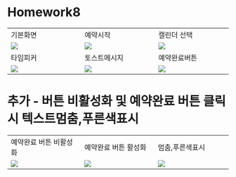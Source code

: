 # Homework8
<table>
<tr>
<td>기본화면</td><td>예약시작</td><td>캘린더 선택</td>
</tr>
<tr>
<td width = "300px">
<img src = "https://github.com/BrokenMental/Homework8/blob/master/pics/%EA%B8%B0%EB%B3%B8%ED%99%94%EB%A9%B4.png?raw=true">
</td>
<td width = "300px">
<img src = "https://github.com/BrokenMental/Homework8/blob/master/pics/%EC%98%88%EC%95%BD%EC%8B%9C%EC%9E%91%EB%B2%84%ED%8A%BC.png?raw=true">
</td>
<td width = "300px">
<img src = "https://github.com/BrokenMental/Homework8/blob/master/pics/%EC%BA%98%EB%A6%B0%EB%8D%94.png?raw=true">
</td>
</tr>
<tr>
<td>타임피커</td><td>토스트메시지</td><td>예약완료버튼</td>
</tr>
<tr>
<td width = "300px">
<img src = "https://github.com/BrokenMental/Homework8/blob/master/pics/%ED%83%80%EC%9E%84%ED%94%BC%EC%BB%A4.png?raw=true">
</td>
<td width = "300px">
<img src = "https://github.com/BrokenMental/Homework8/blob/master/pics/%ED%86%A0%EC%8A%A4%ED%8A%B8%EB%A9%94%EC%8B%9C%EC%A7%80.png?raw=true">
</td>
<td width = "300px">
<img src = "https://github.com/BrokenMental/Homework8/blob/master/pics/%EC%98%88%EC%95%BD%EC%99%84%EB%A3%8C%EB%B2%84%ED%8A%BC.png?raw=true">
</td>
</tr>
</table>

# 추가 - 버튼 비활성화 및 예약완료 버튼 클릭시 텍스트멈춤,푸른색표시

<table>
<tr>
<td>예약완료 버튼 비활성화</td><td>예약완료 버튼 활성화</td><td>멈춤,푸른색표시</td>
</tr>
<tr>
<td width = "300px">
<img src = "https://github.com/BrokenMental/Homework8/blob/master/pics/%EC%98%88%EC%95%BD%EC%99%84%EB%A3%8C%EB%B2%84%ED%8A%BC%20%EB%B9%84%ED%99%9C%EC%84%B1%ED%99%94.png?raw=true">
</td>
<td width = "300px">
<img src = "https://github.com/BrokenMental/Homework8/blob/master/pics/%EC%98%88%EC%95%BD%EC%99%84%EB%A3%8C%EB%B2%84%ED%8A%BC%20%ED%99%9C%EC%84%B1%ED%99%94.png?raw=true">
</td>
<td width = "300px">
<img src = "https://github.com/BrokenMental/Homework8/blob/master/pics/%EC%98%88%EC%95%BD%EC%99%84%EB%A3%8C%EB%B2%84%ED%8A%BC%ED%81%B4%EB%A6%AD%EC%8B%9C%20%EB%A9%88%EC%B6%94%EA%B3%A0%ED%8C%8C%EB%9E%80%EC%83%89.png?raw=true">
</td>
</tr>
</table>

